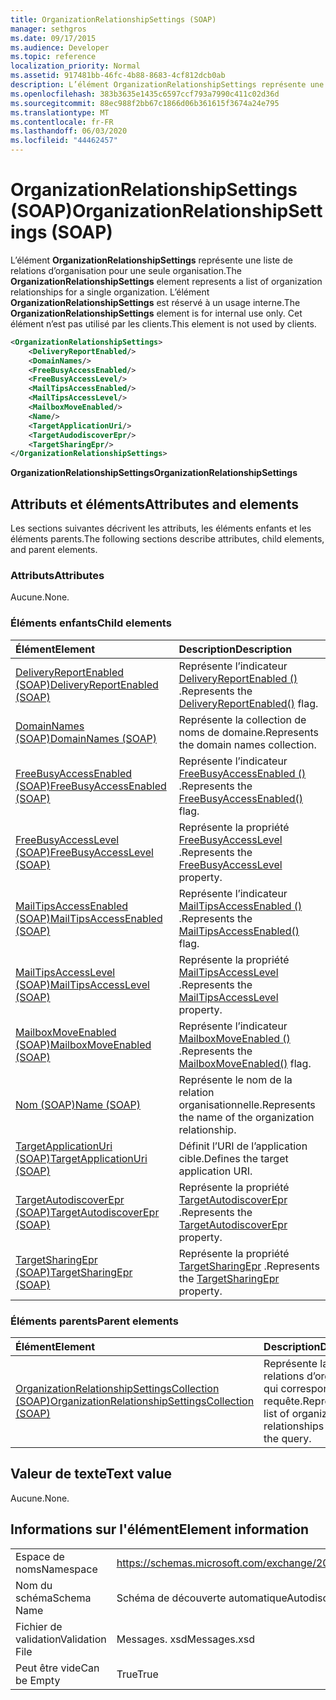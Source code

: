 ```yaml
---
title: OrganizationRelationshipSettings (SOAP)
manager: sethgros
ms.date: 09/17/2015
ms.audience: Developer
ms.topic: reference
localization_priority: Normal
ms.assetid: 917481bb-46fc-4b88-8683-4cf812dcb0ab
description: L’élément OrganizationRelationshipSettings représente une liste de relations d’organisation pour une seule organisation. L’élément OrganizationRelationshipSettings est réservé à un usage interne. Cet élément n’est pas utilisé par les clients.
ms.openlocfilehash: 383b3635e1435c6597ccf793a7990c411c02d36d
ms.sourcegitcommit: 88ec988f2bb67c1866d06b361615f3674a24e795
ms.translationtype: MT
ms.contentlocale: fr-FR
ms.lasthandoff: 06/03/2020
ms.locfileid: "44462457"
---
```

# <a name="organizationrelationshipsettings-soap"></a><span data-ttu-id="e9d83-105">OrganizationRelationshipSettings (SOAP)</span><span class="sxs-lookup"><span data-stu-id="e9d83-105">OrganizationRelationshipSettings (SOAP)</span></span>

<span data-ttu-id="e9d83-106">L’élément **OrganizationRelationshipSettings** représente une liste de relations d’organisation pour une seule organisation.</span><span class="sxs-lookup"><span data-stu-id="e9d83-106">The **OrganizationRelationshipSettings** element represents a list of organization relationships for a single organization.</span></span> <span data-ttu-id="e9d83-107">L’élément **OrganizationRelationshipSettings** est réservé à un usage interne.</span><span class="sxs-lookup"><span data-stu-id="e9d83-107">The **OrganizationRelationshipSettings** element is for internal use only.</span></span> <span data-ttu-id="e9d83-108">Cet élément n’est pas utilisé par les clients.</span><span class="sxs-lookup"><span data-stu-id="e9d83-108">This element is not used by clients.</span></span> 
  
```XML
<OrganizationRelationshipSettings>
    <DeliveryReportEnabled/>
    <DomainNames/>
    <FreeBusyAccessEnabled/>
    <FreeBusyAccessLevel/>
    <MailTipsAccessEnabled/>
    <MailTipsAccessLevel/>
    <MailboxMoveEnabled/>
    <Name/>
    <TargetApplicationUri/>
    <TargetAudodiscoverEpr/>
    <TargetSharingEpr/>
</OrganizationRelationshipSettings>
```

 <span data-ttu-id="e9d83-109">**OrganizationRelationshipSettings**</span><span class="sxs-lookup"><span data-stu-id="e9d83-109">**OrganizationRelationshipSettings**</span></span>
## <a name="attributes-and-elements"></a><span data-ttu-id="e9d83-110">Attributs et éléments</span><span class="sxs-lookup"><span data-stu-id="e9d83-110">Attributes and elements</span></span>

<span data-ttu-id="e9d83-111">Les sections suivantes décrivent les attributs, les éléments enfants et les éléments parents.</span><span class="sxs-lookup"><span data-stu-id="e9d83-111">The following sections describe attributes, child elements, and parent elements.</span></span>
  
### <a name="attributes"></a><span data-ttu-id="e9d83-112">Attributs</span><span class="sxs-lookup"><span data-stu-id="e9d83-112">Attributes</span></span>

<span data-ttu-id="e9d83-113">Aucune.</span><span class="sxs-lookup"><span data-stu-id="e9d83-113">None.</span></span>
  
### <a name="child-elements"></a><span data-ttu-id="e9d83-114">Éléments enfants</span><span class="sxs-lookup"><span data-stu-id="e9d83-114">Child elements</span></span>

|<span data-ttu-id="e9d83-115">**Élément**</span><span class="sxs-lookup"><span data-stu-id="e9d83-115">**Element**</span></span>|<span data-ttu-id="e9d83-116">**Description**</span><span class="sxs-lookup"><span data-stu-id="e9d83-116">**Description**</span></span>|
|:-----|:-----|
|[<span data-ttu-id="e9d83-117">DeliveryReportEnabled (SOAP)</span><span class="sxs-lookup"><span data-stu-id="e9d83-117">DeliveryReportEnabled (SOAP)</span></span>](deliveryreportenabled-soap.md) <br/> |<span data-ttu-id="e9d83-118">Représente l’indicateur [DeliveryReportEnabled ()](https://msdn.microsoft.com/library/Microsoft.Exchange.SoapWebClient.AutoDiscover.OrganizationRelationshipSettings.DeliveryReportEnabled.aspx) .</span><span class="sxs-lookup"><span data-stu-id="e9d83-118">Represents the [DeliveryReportEnabled()](https://msdn.microsoft.com/library/Microsoft.Exchange.SoapWebClient.AutoDiscover.OrganizationRelationshipSettings.DeliveryReportEnabled.aspx) flag.</span></span>  <br/> |
|[<span data-ttu-id="e9d83-119">DomainNames (SOAP)</span><span class="sxs-lookup"><span data-stu-id="e9d83-119">DomainNames (SOAP)</span></span>](domainnames-soap.md) <br/> |<span data-ttu-id="e9d83-120">Représente la collection de noms de domaine.</span><span class="sxs-lookup"><span data-stu-id="e9d83-120">Represents the domain names collection.</span></span>  <br/> |
|[<span data-ttu-id="e9d83-121">FreeBusyAccessEnabled (SOAP)</span><span class="sxs-lookup"><span data-stu-id="e9d83-121">FreeBusyAccessEnabled (SOAP)</span></span>](freebusyaccessenabled-soap.md) <br/> |<span data-ttu-id="e9d83-122">Représente l’indicateur [FreeBusyAccessEnabled ()](https://msdn.microsoft.com/library/Microsoft.Exchange.SoapWebClient.AutoDiscover.OrganizationRelationshipSettings.FreeBusyAccessEnabled.aspx) .</span><span class="sxs-lookup"><span data-stu-id="e9d83-122">Represents the [FreeBusyAccessEnabled()](https://msdn.microsoft.com/library/Microsoft.Exchange.SoapWebClient.AutoDiscover.OrganizationRelationshipSettings.FreeBusyAccessEnabled.aspx) flag.</span></span>  <br/> |
|[<span data-ttu-id="e9d83-123">FreeBusyAccessLevel (SOAP)</span><span class="sxs-lookup"><span data-stu-id="e9d83-123">FreeBusyAccessLevel (SOAP)</span></span>](freebusyaccesslevel-soap.md) <br/> |<span data-ttu-id="e9d83-124">Représente la propriété [FreeBusyAccessLevel](https://msdn.microsoft.com/library/Microsoft.Exchange.Data.Directory.SystemConfiguration.OrganizationRelationship.FreeBusyAccessLevel.aspx) .</span><span class="sxs-lookup"><span data-stu-id="e9d83-124">Represents the [FreeBusyAccessLevel](https://msdn.microsoft.com/library/Microsoft.Exchange.Data.Directory.SystemConfiguration.OrganizationRelationship.FreeBusyAccessLevel.aspx) property.</span></span>  <br/> |
|[<span data-ttu-id="e9d83-125">MailTipsAccessEnabled (SOAP)</span><span class="sxs-lookup"><span data-stu-id="e9d83-125">MailTipsAccessEnabled (SOAP)</span></span>](mailtipsaccessenabled-soap.md) <br/> |<span data-ttu-id="e9d83-126">Représente l’indicateur [MailTipsAccessEnabled ()](https://msdn.microsoft.com/library/Microsoft.Exchange.SoapWebClient.AutoDiscover.OrganizationRelationshipSettings.MailTipsAccessEnabled.aspx) .</span><span class="sxs-lookup"><span data-stu-id="e9d83-126">Represents the [MailTipsAccessEnabled()](https://msdn.microsoft.com/library/Microsoft.Exchange.SoapWebClient.AutoDiscover.OrganizationRelationshipSettings.MailTipsAccessEnabled.aspx) flag.</span></span>  <br/> |
|[<span data-ttu-id="e9d83-127">MailTipsAccessLevel (SOAP)</span><span class="sxs-lookup"><span data-stu-id="e9d83-127">MailTipsAccessLevel (SOAP)</span></span>](mailtipsaccesslevel-soap.md) <br/> |<span data-ttu-id="e9d83-128">Représente la propriété [MailTipsAccessLevel](https://msdn.microsoft.com/library/Microsoft.Exchange.Data.Directory.SystemConfiguration.OrganizationRelationship.MailTipsAccessLevel.aspx) .</span><span class="sxs-lookup"><span data-stu-id="e9d83-128">Represents the [MailTipsAccessLevel](https://msdn.microsoft.com/library/Microsoft.Exchange.Data.Directory.SystemConfiguration.OrganizationRelationship.MailTipsAccessLevel.aspx) property.</span></span>  <br/> |
|[<span data-ttu-id="e9d83-129">MailboxMoveEnabled (SOAP)</span><span class="sxs-lookup"><span data-stu-id="e9d83-129">MailboxMoveEnabled (SOAP)</span></span>](mailboxmoveenabled-soap.md) <br/> |<span data-ttu-id="e9d83-130">Représente l’indicateur [MailboxMoveEnabled ()](https://msdn.microsoft.com/library/Microsoft.Exchange.SoapWebClient.AutoDiscover.OrganizationRelationshipSettings.MailboxMoveEnabled.aspx) .</span><span class="sxs-lookup"><span data-stu-id="e9d83-130">Represents the [MailboxMoveEnabled()](https://msdn.microsoft.com/library/Microsoft.Exchange.SoapWebClient.AutoDiscover.OrganizationRelationshipSettings.MailboxMoveEnabled.aspx) flag.</span></span>  <br/> |
|[<span data-ttu-id="e9d83-131">Nom (SOAP)</span><span class="sxs-lookup"><span data-stu-id="e9d83-131">Name (SOAP)</span></span>](name-soap.md) <br/> |<span data-ttu-id="e9d83-132">Représente le nom de la relation organisationnelle.</span><span class="sxs-lookup"><span data-stu-id="e9d83-132">Represents the name of the organization relationship.</span></span>  <br/> |
|[<span data-ttu-id="e9d83-133">TargetApplicationUri (SOAP)</span><span class="sxs-lookup"><span data-stu-id="e9d83-133">TargetApplicationUri (SOAP)</span></span>](targetapplicationuri-soap.md) <br/> |<span data-ttu-id="e9d83-134">Définit l’URI de l’application cible.</span><span class="sxs-lookup"><span data-stu-id="e9d83-134">Defines the target application URI.</span></span>  <br/> |
|[<span data-ttu-id="e9d83-135">TargetAutodiscoverEpr (SOAP)</span><span class="sxs-lookup"><span data-stu-id="e9d83-135">TargetAutodiscoverEpr (SOAP)</span></span>](targetautodiscoverepr-soap.md) <br/> |<span data-ttu-id="e9d83-136">Représente la propriété [TargetAutodiscoverEpr](https://msdn.microsoft.com/library/Microsoft.Exchange.Data.Directory.SystemConfiguration.OrganizationRelationship.TargetAutodiscoverEpr.aspx) .</span><span class="sxs-lookup"><span data-stu-id="e9d83-136">Represents the [TargetAutodiscoverEpr](https://msdn.microsoft.com/library/Microsoft.Exchange.Data.Directory.SystemConfiguration.OrganizationRelationship.TargetAutodiscoverEpr.aspx) property.</span></span>  <br/> |
|[<span data-ttu-id="e9d83-137">TargetSharingEpr (SOAP)</span><span class="sxs-lookup"><span data-stu-id="e9d83-137">TargetSharingEpr (SOAP)</span></span>](targetsharingepr-soap.md) <br/> |<span data-ttu-id="e9d83-138">Représente la propriété [TargetSharingEpr](https://msdn.microsoft.com/library/Microsoft.Exchange.Data.Directory.SystemConfiguration.OrganizationRelationship.TargetSharingEpr.aspx) .</span><span class="sxs-lookup"><span data-stu-id="e9d83-138">Represents the [TargetSharingEpr](https://msdn.microsoft.com/library/Microsoft.Exchange.Data.Directory.SystemConfiguration.OrganizationRelationship.TargetSharingEpr.aspx) property.</span></span>  <br/> |
   
### <a name="parent-elements"></a><span data-ttu-id="e9d83-139">Éléments parents</span><span class="sxs-lookup"><span data-stu-id="e9d83-139">Parent elements</span></span>

|<span data-ttu-id="e9d83-140">**Élément**</span><span class="sxs-lookup"><span data-stu-id="e9d83-140">**Element**</span></span>|<span data-ttu-id="e9d83-141">**Description**</span><span class="sxs-lookup"><span data-stu-id="e9d83-141">**Description**</span></span>|
|:-----|:-----|
|[<span data-ttu-id="e9d83-142">OrganizationRelationshipSettingsCollection (SOAP)</span><span class="sxs-lookup"><span data-stu-id="e9d83-142">OrganizationRelationshipSettingsCollection (SOAP)</span></span>](organizationrelationshipsettingscollection-soap.md) <br/> |<span data-ttu-id="e9d83-143">Représente la liste des relations d’organisation qui correspondent à la requête.</span><span class="sxs-lookup"><span data-stu-id="e9d83-143">Represents a list of organization relationships that match the query.</span></span>  <br/> |
   
## <a name="text-value"></a><span data-ttu-id="e9d83-144">Valeur de texte</span><span class="sxs-lookup"><span data-stu-id="e9d83-144">Text value</span></span>

<span data-ttu-id="e9d83-145">Aucune.</span><span class="sxs-lookup"><span data-stu-id="e9d83-145">None.</span></span>
  
## <a name="element-information"></a><span data-ttu-id="e9d83-146">Informations sur l'élément</span><span class="sxs-lookup"><span data-stu-id="e9d83-146">Element information</span></span>

|||
|:-----|:-----|
|<span data-ttu-id="e9d83-147">Espace de noms</span><span class="sxs-lookup"><span data-stu-id="e9d83-147">Namespace</span></span>  <br/> |https://schemas.microsoft.com/exchange/2010/Autodiscover  <br/> |
|<span data-ttu-id="e9d83-148">Nom du schéma</span><span class="sxs-lookup"><span data-stu-id="e9d83-148">Schema Name</span></span>  <br/> |<span data-ttu-id="e9d83-149">Schéma de découverte automatique</span><span class="sxs-lookup"><span data-stu-id="e9d83-149">Autodiscover schema</span></span>  <br/> |
|<span data-ttu-id="e9d83-150">Fichier de validation</span><span class="sxs-lookup"><span data-stu-id="e9d83-150">Validation File</span></span>  <br/> |<span data-ttu-id="e9d83-151">Messages. xsd</span><span class="sxs-lookup"><span data-stu-id="e9d83-151">Messages.xsd</span></span>  <br/> |
|<span data-ttu-id="e9d83-152">Peut être vide</span><span class="sxs-lookup"><span data-stu-id="e9d83-152">Can be Empty</span></span>  <br/> |<span data-ttu-id="e9d83-153">True</span><span class="sxs-lookup"><span data-stu-id="e9d83-153">True</span></span>  <br/> |
   

